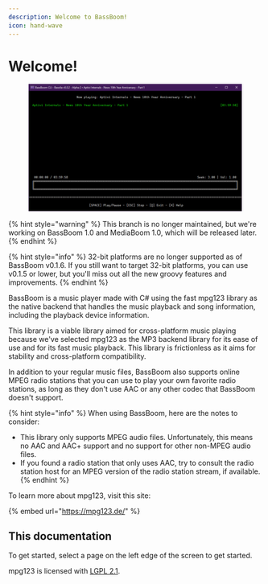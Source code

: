 ```yaml
---
description: Welcome to BassBoom!
icon: hand-wave
---
```


# Welcome!

<figure><img src=".gitbook/assets/BB.Cli.png" alt=""><figcaption></figcaption></figure>

{% hint style="warning" %}
This branch is no longer maintained, but we're working on BassBoom 1.0 and MediaBoom 1.0, which will be released later.
{% endhint %}

{% hint style="info" %}
32-bit platforms are no longer supported as of BassBoom v0.1.6. If you still want to target 32-bit platforms, you can use v0.1.5 or lower, but you'll miss out all the new groovy features and improvements.
{% endhint %}

BassBoom is a music player made with C# using the fast mpg123 library as the native backend that handles the music playback and song information, including the playback device information.

This library is a viable library aimed for cross-platform music playing because we've selected mpg123 as the MP3 backend library for its ease of use and for its fast music playback. This library is frictionless as it aims for stability and cross-platform compatibility.

In addition to your regular music files, BassBoom also supports online MPEG radio stations that you can use to play your own favorite radio stations, as long as they don't use AAC or any other codec that BassBoom doesn't support.

{% hint style="info" %}
When using BassBoom, here are the notes to consider:

* This library only supports MPEG audio files. Unfortunately, this means no AAC and AAC+ support and no support for other non-MPEG audio files.
* If you found a radio station that only uses AAC, try to consult the radio station host for an MPEG version of the radio station stream, if available.
{% endhint %}

To learn more about mpg123, visit this site:

{% embed url="https://mpg123.de/" %}

## This documentation

To get started, select a page on the left edge of the screen to get started.

mpg123 is licensed with [LGPL 2.1](https://mpg123.de/trunk/COPYING).

